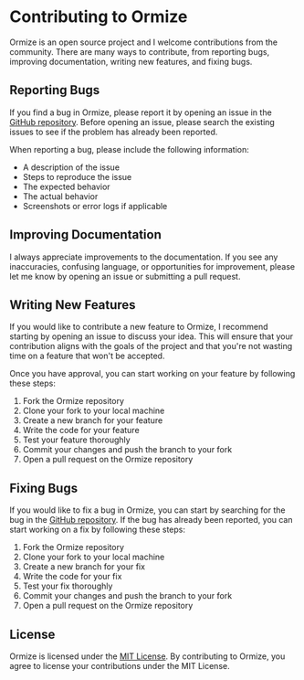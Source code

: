 # Contributing to Ormize

Ormize is an open source project and I welcome contributions from the community. There are many ways to contribute, from reporting bugs, improving documentation, writing new features, and fixing bugs.

## Reporting Bugs

If you find a bug in Ormize, please report it by opening an issue in the [GitHub repository](https://github.com/pedroddjkkk/ormize). Before opening an issue, please search the existing issues to see if the problem has already been reported.

When reporting a bug, please include the following information:

- A description of the issue
- Steps to reproduce the issue
- The expected behavior
- The actual behavior
- Screenshots or error logs if applicable

## Improving Documentation

I always appreciate improvements to the documentation. If you see any inaccuracies, confusing language, or opportunities for improvement, please let me know by opening an issue or submitting a pull request.

## Writing New Features

If you would like to contribute a new feature to Ormize, I recommend starting by opening an issue to discuss your idea. This will ensure that your contribution aligns with the goals of the project and that you're not wasting time on a feature that won't be accepted.

Once you have approval, you can start working on your feature by following these steps:

1. Fork the Ormize repository
2. Clone your fork to your local machine
3. Create a new branch for your feature
4. Write the code for your feature
5. Test your feature thoroughly
6. Commit your changes and push the branch to your fork
7. Open a pull request on the Ormize repository

## Fixing Bugs

If you would like to fix a bug in Ormize, you can start by searching for the bug in the [GitHub repository](https://github.com/pedroddjkkk/ormize). If the bug has already been reported, you can start working on a fix by following these steps:

1. Fork the Ormize repository
2. Clone your fork to your local machine
3. Create a new branch for your fix
4. Write the code for your fix
5. Test your fix thoroughly
6. Commit your changes and push the branch to your fork
7. Open a pull request on the Ormize repository

## License

Ormize is licensed under the [MIT License](https://github.com/pedroddjkkk/ormize/blob/master/LICENSE). By contributing to Ormize, you agree to license your contributions under the MIT License.
